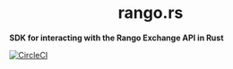 # <h1 align="center"> rango.rs </h1>

**SDK for interacting with the Rango Exchange API in Rust**

[![CircleCI](https://dl.circleci.com/status-badge/img/gh/koyo-finance/rango-rs/tree/main.svg?style=svg)](https://dl.circleci.com/status-badge/redirect/gh/koyo-finance/rango-rs/tree/main)
